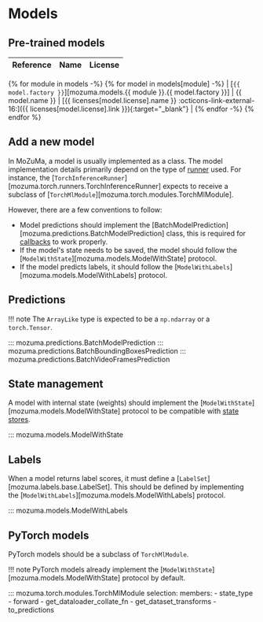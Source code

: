 # Models

## Pre-trained models

| Reference    | Name   | License |
|---------------|---------------|-----------|
{% for module in models -%}
{% for model in models[module] -%}
| [`{{ model.factory }}`][mozuma.models.{{ module }}.{{ model.factory }}] | {{ model.name }} | [{{ licenses[model.license].name }} :octicons-link-external-16:]({{ licenses[model.license].link }}){:target="_blank"} |
{% endfor -%}
{% endfor %}


## Add a new model

In MoZuMa, a model is usually implemented as a class.
The model implementation details primarily depend on the type
of [runner](../references/runners.md) used.
For instance, the [`TorchInferenceRunner`][mozuma.torch.runners.TorchInferenceRunner]
expects to receive a subclass of [`TorchMlModule`][mozuma.torch.modules.TorchMlModule].

However, there are a few conventions to follow:

- Model predictions should implement the
  [BatchModelPrediction][mozuma.predictions.BatchModelPrediction] class, this is required for
  [callbacks](../references/callbacks.md) to work properly.
- If the model's state needs to be saved,
  the model should follow the [`ModelWithState`][mozuma.models.ModelWithState] protocol.
- If the model predicts labels,
  it should follow the [`ModelWithLabels`][mozuma.models.ModelWithLabels] protocol.

## Predictions

!!! note
    The `ArrayLike` type is expected to be a `np.ndarray` or a `torch.Tensor`.

::: mozuma.predictions.BatchModelPrediction
::: mozuma.predictions.BatchBoundingBoxesPrediction
::: mozuma.predictions.BatchVideoFramesPrediction


## State management

A model with internal state (weights) should implement the
[`ModelWithState`][mozuma.models.ModelWithState] protocol
to be compatible with [state stores](../references/stores.md).

::: mozuma.models.ModelWithState

## Labels

When a model returns label scores, it must define a
[`LabelSet`][mozuma.labels.base.LabelSet].
This should be defined by implementing the
[`ModelWithLabels`][mozuma.models.ModelWithLabels]
protocol.

::: mozuma.models.ModelWithLabels

## PyTorch models

PyTorch models should be a subclass of `TorchMlModule`.

!!! note
    PyTorch models already implement the
    [`ModelWithState`][mozuma.models.ModelWithState] protocol
    by default.

::: mozuma.torch.modules.TorchMlModule
    selection:
        members:
            - state_type
            - forward
            - get_dataloader_collate_fn
            - get_dataset_transforms
            - to_predictions
